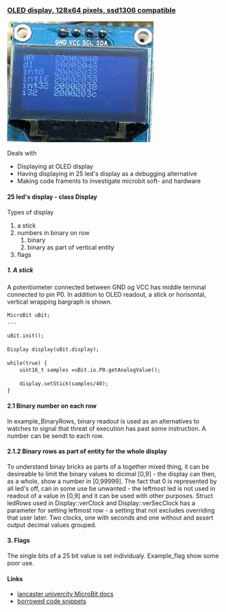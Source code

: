 ### [OLED display, 128x64 pixels, ssd1306 compatible](https://os.mbed.com/users/bvirk/code/microbitOLED/)

![Microbit i2c driven oled](ssd1306Clip.jpg)

Deals with

- Displaying at OLED display
- Having displaying in 25 led's display as a debugging alternative
- Making code framents to investigate microbit soft- and hardware


#### 25 led's display - class Display

Types of display

1. a stick
2. numbers in binary on row
    1. binary
    2. binary as part of vertical entity
3. flags


##### 1. A stick

A potentiometer connected between GND og VCC has middle terminal connected to pin P0. In addition to OLED readout, a stick or horisontal, vertical wrapping bargraph is shown.  

    MicroBit uBit;
    ...
    
    uBit.init();

    Display display(uBit.display);
    
    while(true) {
        uint16_t samples =uBit.io.P0.getAnalogValue();
        
        display.setStick(samples/40);
    }
        

#### 2.1 Binary number on each row 

In example_BinaryRows, binary readout is used as an alternatives to watches to signal that threat of execution has past some instruction. A number can be sendt to each row.  

#### 2.1.2 Binary rows as part of entity for the whole display

To understand binay bricks as parts of a together mixed thing, it can be desireable to limit the binary values to dicimal \[0,9] - the display can then, as a whole, show a number in \[0,99999]. The fact that 0 is represented by all led's off, can in some use be unwanted - the leftmost led is not used in readout of a value in \[0,9] and it can be used with other purposes. Struct ledRows used in Display::verClock and Display::verSecClock has a parameter for setting leftmost row - a setting that not excludes overriding that user later.
Two clocks, one with seconds and one without and assert output decimal values grouped.  

#### 3. Flags
The single bits of a 25 bit value is set individualy. Example_flag show some poor use. 





#### Links

- [lancaster univercity MicroBit docs](https://lancaster-university.github.io/microbit-docs/) 
- [borrowed code  snippets](https://github.com/Tinkertanker/pxt-oled-ssd1306)  

